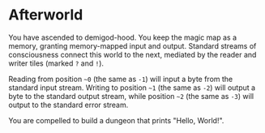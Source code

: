 # Afterworld

You have ascended to demigod-hood. You keep the magic map as a memory, granting memory-mapped input and output. Standard streams of consciousness connect this world to the next, mediated by the reader and writer tiles (marked `?` and `!`).

Reading from position `~0` (the same as `-1`) will input a byte from the standard input stream. Writing to position `~1` (the same as `-2`) will output a byte to the standard output stream, while position `~2` (the same as `-3`) will output to the standard error stream.

You are compelled to build a dungeon that prints "Hello, World!".
